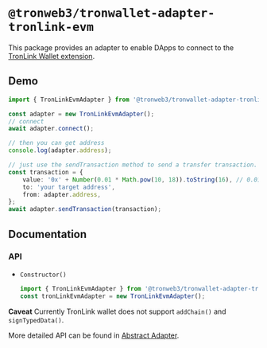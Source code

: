 # `@tronweb3/tronwallet-adapter-tronlink-evm`

This package provides an adapter to enable DApps to connect to the [TronLink Wallet extension](https://chrome.google.com/webstore/detail/tronlink/ibnejdfjmmkpcnlpebklmnkoeoihofec).

## Demo

```typescript
import { TronLinkEvmAdapter } from '@tronweb3/tronwallet-adapter-tronlink-evm';

const adapter = new TronLinkEvmAdapter();
// connect
await adapter.connect();

// then you can get address
console.log(adapter.address);

// just use the sendTransaction method to send a transfer transaction.
const transaction = {
    value: '0x' + Number(0.01 * Math.pow(10, 18)).toString(16), // 0.01 is 0.01ETH
    to: 'your target address',
    from: adapter.address,
};
await adapter.sendTransaction(transaction);
```

## Documentation

### API

-   `Constructor()`

    ```typescript
    import { TronLinkEvmAdapter } from '@tronweb3/tronwallet-adapter-tronlink-evm';
    const tronLinkEvmAdapter = new TronLinkEvmAdapter();
    ```

**Caveat** Currently TronLink wallet does not support `addChain()` and `signTypedData()`.

More detailed API can be found in [Abstract Adapter](https://github.com/web3-geek/tronwallet-adapter/blob/main/packages/adapters/abstract-adapter-evm/README.md).
